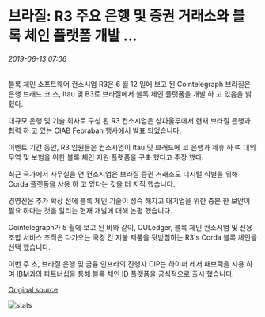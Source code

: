 # 브라질: R3 주요 은행 및 증권 거래소와 블록 체인 플랫폼 개발 ...

###### 2019-06-13 07:06

블록 체인 소프트웨어 컨소시엄 R3은 6 월 12 일에 보고 된 Cointelegraph 브라질은 은행 브래드 코 스, Itau 및 B3로 브라질에서 블록 체인 플랫폼을 개발 하 고 있음을 밝혔다.

대규모 은행 및 기술 회사로 구성 된 R3 컨소시엄은 상파울루에서 현재 브라질 은행과 협력 하 고 있는 CIAB Febraban 행사에서 발표 되었습니다.

이벤트 기간 동안, R3 임원들은 컨소시엄이 Itau 및 브래드에 코 은행과 제휴 하 여 대외 무역 및 보험을 위한 블록 체인 지원 플랫폼을 구축 했다고 주장 했다.

최근 국가에서 사무실을 연 컨소시엄은 브라질 증권 거래소도 디지털 식별을 위해 Corda 플랫폼을 사용 하 고 있다는 것을 더 지적 했습니다.

경영진은 추가 확장 전에 블록 체인 기술이 성숙 해지고 대기업을 위한 충분 한 보안이 필요 하다는 것을 알리는 현재 개발에 대해 논평 했습니다.

Cointelegraph가 5 월에 보고 된 바와 같이, CULedger, 블록 체인 컨소시엄 및 신용 조합 서비스 조직은 다가오는 국경 간 지불 제품을 뒷받침하는 R3's Corda 블록 체인을 선택 했습니다.

이번 주 초, 브라질 은행 및 금융 인프라의 진행자 CIP는 하이퍼 레저 패브릭을 사용 하 여 IBM과의 파트너십을 통해 블록 체인 ID 플랫폼을 공식적으로 출시 했습니다.

[Original source](https://cointelegraph.com/news/brazil-r3-develops-blockchain-platform-with-major-banks-and-stock-exchange)

![stats](https://c.statcounter.com/11760860/0/a89fa40b/1/ "stats")